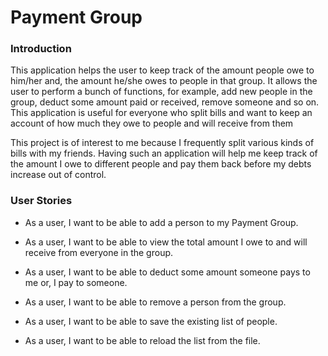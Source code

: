 # **Payment Group**

### **Introduction**
This application helps the user to keep track of the amount people owe to him/her and, the amount
he/she owes to people in that group. It allows the user to perform
a bunch of functions, for example, add new people in the group, deduct some amount paid or 
received, remove someone and so on. This application is useful for everyone who
split bills and want to keep an account of how much they owe to people and will receive from them

This project is of interest to me because I frequently split various kinds of bills with my friends.
Having such an application will help me keep track of the amount I owe to different people and 
pay them back before my debts increase out of control. 

### **User Stories**
* As a user, I want to be able to add a person to my Payment Group.
* As a user, I want to be able to view the total amount I owe to and will receive from everyone in the group.
* As a user, I want to be able to deduct some amount someone pays to me or, I pay to someone.
* As a user, I want to be able to remove a person from the group.

* As a user, I want to be able to save the existing list of people.
* As a user, I want to be able to reload the list from the file.


